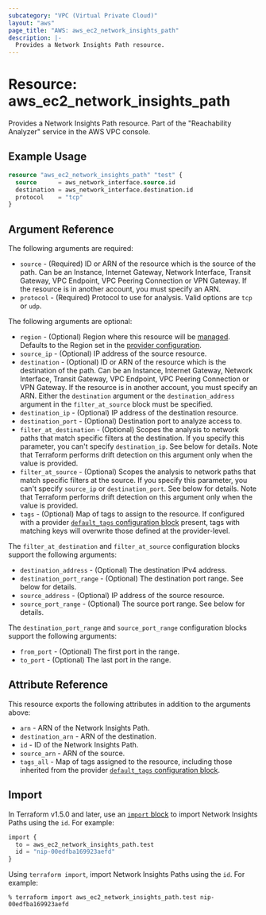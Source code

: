 ```yaml
---
subcategory: "VPC (Virtual Private Cloud)"
layout: "aws"
page_title: "AWS: aws_ec2_network_insights_path"
description: |-
  Provides a Network Insights Path resource.
---
```


# Resource: aws_ec2_network_insights_path

Provides a Network Insights Path resource. Part of the "Reachability Analyzer" service in the AWS VPC console.

## Example Usage

```terraform
resource "aws_ec2_network_insights_path" "test" {
  source      = aws_network_interface.source.id
  destination = aws_network_interface.destination.id
  protocol    = "tcp"
}
```

## Argument Reference

The following arguments are required:

* `source` - (Required) ID or ARN of the resource which is the source of the path. Can be an Instance, Internet Gateway, Network Interface, Transit Gateway, VPC Endpoint, VPC Peering Connection or VPN Gateway. If the resource is in another account, you must specify an ARN.
* `protocol` - (Required) Protocol to use for analysis. Valid options are `tcp` or `udp`.

The following arguments are optional:

* `region` - (Optional) Region where this resource will be [managed](https://docs.aws.amazon.com/general/latest/gr/rande.html#regional-endpoints). Defaults to the Region set in the [provider configuration](https://registry.terraform.io/providers/hashicorp/aws/latest/docs#aws-configuration-reference).
* `source_ip` - (Optional) IP address of the source resource.
* `destination` - (Optional) ID or ARN of the resource which is the destination of the path. Can be an Instance, Internet Gateway, Network Interface, Transit Gateway, VPC Endpoint, VPC Peering Connection or VPN Gateway. If the resource is in another account, you must specify an ARN. Either the `destination` argument or the `destination_address` argument in the `filter_at_source` block must be specified.
* `destination_ip` - (Optional) IP address of the destination resource.
* `destination_port` - (Optional) Destination port to analyze access to.
* `filter_at_destination` - (Optional) Scopes the analysis to network paths that match specific filters at the destination. If you specify this parameter, you can't specify `destination_ip`. See below for details. Note that Terraform performs drift detection on this argument only when the value is provided.
* `filter_at_source` - (Optional) Scopes the analysis to network paths that match specific filters at the source. If you specify this parameter, you can't specify `source_ip` or `destination_port`. See below for details. Note that Terraform performs drift detection on this argument only when the value is provided.
* `tags` - (Optional) Map of tags to assign to the resource. If configured with a provider [`default_tags` configuration block](https://registry.terraform.io/providers/hashicorp/aws/latest/docs#default_tags-configuration-block) present, tags with matching keys will overwrite those defined at the provider-level.

The `filter_at_destination` and `filter_at_source` configuration blocks support the following arguments:

* `destination_address` - (Optional) The destination IPv4 address.
* `destination_port_range` - (Optional) The destination port range. See below for details.
* `source_address` - (Optional) IP address of the source resource.
* `source_port_range` - (Optional) The source port range. See below for details.

The `destination_port_range` and `source_port_range` configuration blocks support the following arguments:

* `from_port` - (Optional) The first port in the range.
* `to_port` - (Optional) The last port in the range.

## Attribute Reference

This resource exports the following attributes in addition to the arguments above:

* `arn` - ARN of the Network Insights Path.
* `destination_arn` - ARN of the destination.
* `id` - ID of the Network Insights Path.
* `source_arn` - ARN of the source.
* `tags_all` - Map of tags assigned to the resource, including those inherited from the provider [`default_tags` configuration block](https://registry.terraform.io/providers/hashicorp/aws/latest/docs#default_tags-configuration-block).

## Import

In Terraform v1.5.0 and later, use an [`import` block](https://developer.hashicorp.com/terraform/language/import) to import Network Insights Paths using the `id`. For example:

```terraform
import {
  to = aws_ec2_network_insights_path.test
  id = "nip-00edfba169923aefd"
}
```

Using `terraform import`, import Network Insights Paths using the `id`. For example:

```console
% terraform import aws_ec2_network_insights_path.test nip-00edfba169923aefd
```

